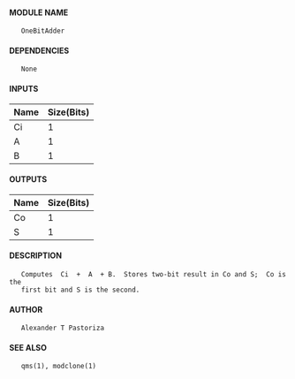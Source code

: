 #### MODULE NAME
       OneBitAdder

#### DEPENDENCIES
       None

#### INPUTS
Name | Size(Bits)
-----|------------
Ci  |     1      
A   |     1      
B   |     1      

#### OUTPUTS
Name | Size(Bits)
-----|------------
Co  |     1      
S   |     1      

#### DESCRIPTION
       Computes  Ci  +  A  + B.  Stores two-bit result in Co and S;  Co is the
       first bit and S is the second.

#### AUTHOR
       Alexander T Pastoriza

#### SEE ALSO
       qms(1), modclone(1)

